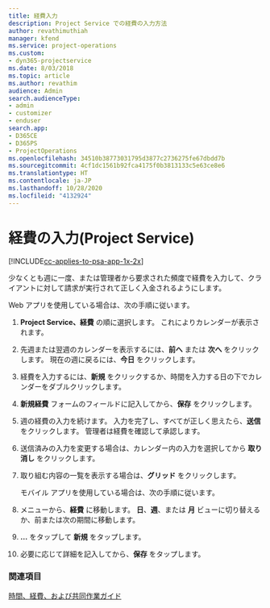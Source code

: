 ```yaml
---
title: 経費入力
description: Project Service での経費の入力方法
author: revathimuthiah
manager: kfend
ms.service: project-operations
ms.custom:
- dyn365-projectservice
ms.date: 8/03/2018
ms.topic: article
ms.author: revathim
audience: Admin
search.audienceType:
- admin
- customizer
- enduser
search.app:
- D365CE
- D365PS
- ProjectOperations
ms.openlocfilehash: 34510b38773031795d3877c2736275fe67dbdd7b
ms.sourcegitcommit: 4cf1dc1561b92fca4175f0b3813133c5e63ce8e6
ms.translationtype: HT
ms.contentlocale: ja-JP
ms.lasthandoff: 10/28/2020
ms.locfileid: "4132924"
---
```

# <a name="enter-expenses-project-service"></a>経費の入力(Project Service)

[!INCLUDE[cc-applies-to-psa-app-1x-2x](../includes/cc-applies-to-psa-app-1x-2x.md)]

少なくとも週に一度、または管理者から要求された頻度で経費を入力して、クライアントに対して請求が実行されて正しく入金されるようにします。  
  
 Web アプリを使用している場合は、次の手順に従います。  
  
1. **Project Service、経費** の順に選択します。 これによりカレンダーが表示されます。  
  
2. 先週または翌週のカレンダーを表示するには、**前へ** または **次へ** をクリックします。 現在の週に戻るには、**今日** をクリックします。  
  
3. 経費を入力するには、**新規** をクリックするか、時間を入力する日の下でカレンダーをダブルクリックします。  
  
4. **新規経費** フォームのフィールドに記入してから、**保存** をクリックします。  
  
5. 週の経費の入力を続けます。 入力を完了し、すべてが正しく思えたら、**送信** をクリックします。 管理者は経費を確認して承認します。  
  
6. 送信済みの入力を変更する場合は、カレンダー内の入力を選択してから **取り消し** をクリックします。  
  
7. 取り組む内容の一覧を表示する場合は、**グリッド** をクリックします。  
  
   モバイル アプリを使用している場合は、次の手順に従います。  
  
8. メニューから、**経費** に移動します。     **日**、**週**、または **月** ビューに切り替えるか、前または次の期間に移動します。  
  
9. **…** をタップして **新規** をタップします。  
  
10. 必要に応じて詳細を記入してから、**保存** をタップします。  
  
### <a name="see-also"></a>関連項目  
 [時間、経費、および共同作業ガイド](../psa/time-expense-collaboration-guide.md)
